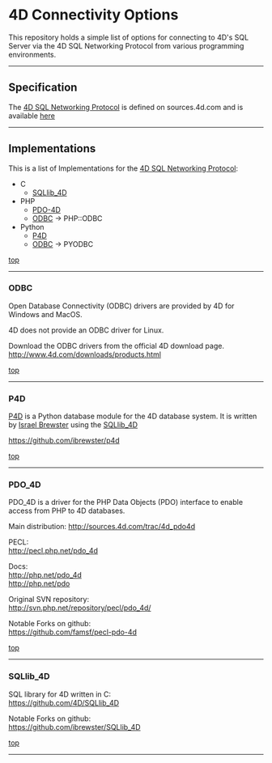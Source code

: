 # 4D Connectivity Options
[0]: #4d-connectivity-options

This repository holds a simple list of  options for connecting to 4D's SQL Server via the 4D SQL Networking Protocol from various programming environments.

---

## Specification

The [4D SQL Networking Protocol][1] is defined on sources.4d.com and is available [here][1]

[1]: http://sources.4d.com/trac/4d_pdo4d/raw-attachment/wiki/WikiStart/SQL%20networking%20protocol.doc

---

## Implementations

This is a list of Implementations for the [4D SQL Networking Protocol][1]:

* C
  * [SQLlib_4D](#sqllib_4d)
* PHP
  * [PDO-4D](#pdo_4d)
  * [ODBC](#odbc) -> PHP::ODBC
* Python
  * [P4D](#p4d)
  * [ODBC](#odbc) -> PYODBC

[top][0]

---

### ODBC

Open Database Connectivity (ODBC) drivers are provided by 4D for Windows and MacOS.

4D does not provide an ODBC driver for Linux.

Download the ODBC drivers from the official 4D download page.  
http://www.4d.com/downloads/products.html

[top][0]

---

### P4D

[P4D](https://github.com/ibrewster/p4d) is a Python database module for the 4D database system. It is written by [Israel Brewster](https://github.com/ibrewster) using the [SQLlib_4D](https://github.com/4D/SQLlib_4D)

https://github.com/ibrewster/p4d

[top][0]

---

### PDO_4D

PDO_4D is a driver for the ​PHP Data Objects (PDO) interface to enable access from PHP to 4D databases.

Main distribution:
http://sources.4d.com/trac/4d_pdo4d

PECL:   
http://pecl.php.net/pdo_4d

Docs:  
http://php.net/pdo_4d   
http://php.net/pdo

Original SVN repository:  
http://svn.php.net/repository/pecl/pdo_4d/

Notable Forks on github:  
https://github.com/famsf/pecl-pdo-4d

[top][0]

---

### SQLlib_4D

SQL library for 4D written in C:  
https://github.com/4D/SQLlib_4D

Notable Forks on github:  
https://github.com/ibrewster/SQLlib_4D

[top][0]

---
